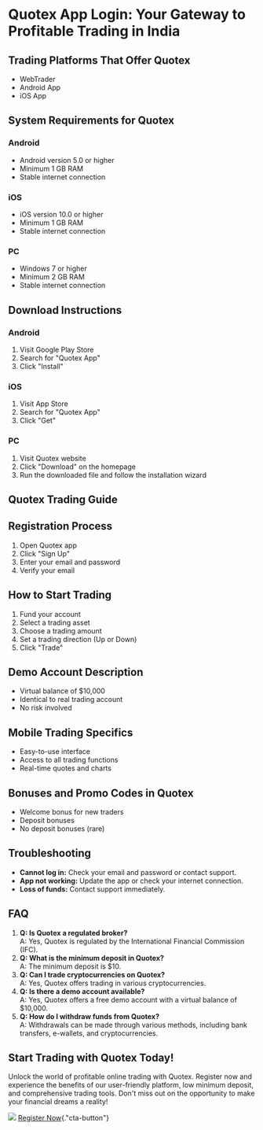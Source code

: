 # Quotex App Login: Your Gateway to Profitable Trading in India

## Trading Platforms That Offer Quotex

-   WebTrader
-   Android App
-   iOS App

## System Requirements for Quotex

### Android

-   Android version 5.0 or higher
-   Minimum 1 GB RAM
-   Stable internet connection

### iOS

-   iOS version 10.0 or higher
-   Minimum 1 GB RAM
-   Stable internet connection

### PC

-   Windows 7 or higher
-   Minimum 2 GB RAM
-   Stable internet connection

## Download Instructions

### Android

1.  Visit Google Play Store
2.  Search for "Quotex App"
3.  Click "Install"

### iOS

1.  Visit App Store
2.  Search for "Quotex App"
3.  Click "Get"

### PC

1.  Visit Quotex website
2.  Click "Download" on the homepage
3.  Run the downloaded file and follow the installation wizard

## Quotex Trading Guide

## Registration Process

1.  Open Quotex app
2.  Click "Sign Up"
3.  Enter your email and password
4.  Verify your email

## How to Start Trading

1.  Fund your account
2.  Select a trading asset
3.  Choose a trading amount
4.  Set a trading direction (Up or Down)
5.  Click "Trade"

## Demo Account Description

-   Virtual balance of \$10,000
-   Identical to real trading account
-   No risk involved

## Mobile Trading Specifics

-   Easy-to-use interface
-   Access to all trading functions
-   Real-time quotes and charts

## Bonuses and Promo Codes in Quotex

-   Welcome bonus for new traders
-   Deposit bonuses
-   No deposit bonuses (rare)

## Troubleshooting

-   **Cannot log in:** Check your email and password or contact support.
-   **App not working:** Update the app or check your internet
    connection.
-   **Loss of funds:** Contact support immediately.

## FAQ

1.  **Q: Is Quotex a regulated broker?**\
    A: Yes, Quotex is regulated by the International Financial
    Commission (IFC).
2.  **Q: What is the minimum deposit in Quotex?**\
    A: The minimum deposit is \$10.
3.  **Q: Can I trade cryptocurrencies on Quotex?**\
    A: Yes, Quotex offers trading in various cryptocurrencies.
4.  **Q: Is there a demo account available?**\
    A: Yes, Quotex offers a free demo account with a virtual balance of
    \$10,000.
5.  **Q: How do I withdraw funds from Quotex?**\
    A: Withdrawals can be made through various methods, including bank
    transfers, e-wallets, and cryptocurrencies.

## Start Trading with Quotex Today!

Unlock the world of profitable online trading with Quotex. Register now
and experience the benefits of our user-friendly platform, low minimum
deposit, and comprehensive trading tools. Don\'t miss out on the
opportunity to make your financial dreams a reality!

[![](https://static.quotex.io/files/1_en/300_250.jpg)](https://traff.sbs/brokerqxsignupf)
[Register
Now](\%22https://traff.sbs/quotexonelink\%22){."cta-button"}

